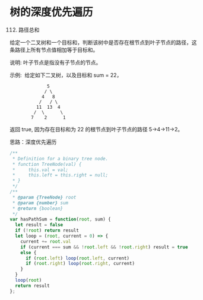 # 树的深度优先遍历

112. 路径总和

给定一个二叉树和一个目标和，判断该树中是否存在根节点到叶子节点的路径，这条路径上所有节点值相加等于目标和。

说明: 叶子节点是指没有子节点的节点。

示例: 
给定如下二叉树，以及目标和 sum = 22，
```
              5
             / \
            4   8
           /   / \
          11  13  4
         /  \      \
        7    2      1
```
返回 true, 因为存在目标和为 22 的根节点到叶子节点的路径 5->4->11->2。

思路：深度优先遍历

```js
/**
 * Definition for a binary tree node.
 * function TreeNode(val) {
 *     this.val = val;
 *     this.left = this.right = null;
 * }
 */
/**
 * @param {TreeNode} root
 * @param {number} sum
 * @return {boolean}
 */
var hasPathSum = function(root, sum) {
  let result = false
  if (!root) return result
  let loop = (root, current = 0) => {
    current += root.val
    if (current === sum && !root.left && !root.right) result = true
    else {
      if (root.left) loop(root.left, current)
      if (root.right) loop(root.right, current)
    }
  }
  loop(root)
  return result
};
```
